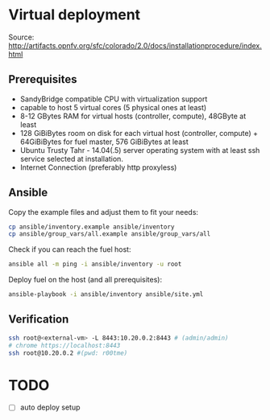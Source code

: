 # Virtual deployment

Source: <http://artifacts.opnfv.org/sfc/colorado/2.0/docs/installationprocedure/index.html>

## Prerequisites

- SandyBridge compatible CPU with virtualization support
- capable to host 5 virtual cores (5 physical ones at least)
- 8-12 GBytes RAM for virtual hosts (controller, compute), 48GByte at least
- 128 GiBiBytes room on disk for each virtual host (controller, compute) + 64GiBiBytes for fuel master, 576 GiBiBytes at least
- Ubuntu Trusty Tahr - 14.04(.5) server operating system with at least ssh service selected at installation.
- Internet Connection (preferably http proxyless)

## Ansible

Copy the example files and adjust them to fit your needs:

```bash
cp ansible/inventory.example ansible/inventory
cp ansible/group_vars/all.example ansible/group_vars/all
```

Check if you can reach the fuel host:

```bash
ansible all -m ping -i ansible/inventory -u root
```

Deploy fuel on the host (and all prerequisites):

```bash
ansible-playbook -i ansible/inventory ansible/site.yml
```

## Verification

```bash
ssh root@<external-vm> -L 8443:10.20.0.2:8443 # (admin/admin)
# chrome https://localhost:8443
ssh root@10.20.0.2 #(pwd: r00tme)
```

# TODO

- [ ] auto deploy setup
